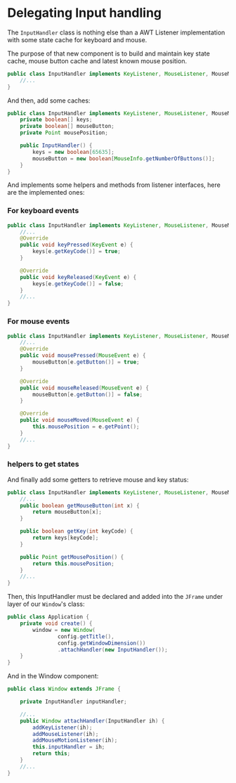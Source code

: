 # Delegating Input handling

The `InputHandler` class is nothing else than a AWT Listener implementation with some state cache for keyboard and
mouse.

The purpose of that new component is to build and maintain key state cache, mouse button cache and latest known mouse
position.

```java
public class InputHandler implements KeyListener, MouseListener, MouseMoveListener {
    //...
}
```

And then, add some caches:

```java
public class InputHandler implements KeyListener, MouseListener, MouseMoveListener {
    private boolean[] keys;
    private boolean[] mouseButton;
    private Point mousePosition;

    public InputHandler() {
        keys = new boolean[65635];
        mouseButton = new boolean[MouseInfo.getNumberOfButtons()];
    }
}
```

And implements some helpers and methods from listener interfaces, here are the implemented ones:

### For keyboard events

```java
public class InputHandler implements KeyListener, MouseListener, MouseMoveListener {
    //...
    @Override
    public void keyPressed(KeyEvent e) {
        keys[e.getKeyCode()] = true;
    }

    @Override
    public void keyReleased(KeyEvent e) {
        keys[e.getKeyCode()] = false;
    }
    //...
}
```

### For mouse events

```java
public class InputHandler implements KeyListener, MouseListener, MouseMoveListener {
    //...
    @Override
    public void mousePressed(MouseEvent e) {
        mouseButton[e.getButton()] = true;
    }

    @Override
    public void mouseReleased(MouseEvent e) {
        mouseButton[e.getButton()] = false;
    }

    @Override
    public void mouseMoved(MouseEvent e) {
        this.mousePosition = e.getPoint();
    }
    //...
}
```

### helpers to get states

And finally add some getters to retrieve mouse and key status:

```java
public class InputHandler implements KeyListener, MouseListener, MouseMoveListener {
    //...
    public boolean getMouseButton(int x) {
        return mouseButton[x];
    }

    public boolean getKey(int keyCode) {
        return keys[keyCode];
    }

    public Point getMousePosition() {
        return this.mousePosition;
    }
    //...
}
```

Then, this InputHandler must be declared and added into the `JFrame` under layer of our `Window`'s class:

```java
public class Application {
    private void create() {
        window = new Window(
                config.getTitle(),
                config.getWindowDimension())
                .attachHandler(new InputHandler());
    }
}
```

And in the Window component:

```java
public class Window extends JFrame {

    private InputHandler inputHandler;

    //...
    public Window attachHandler(InputHandler ih) {
        addKeyListener(ih);
        addMouseListener(ih);
        addMouseMotionListener(ih);
        this.inputHandler = ih;
        return this;
    }
    //...
}
```
